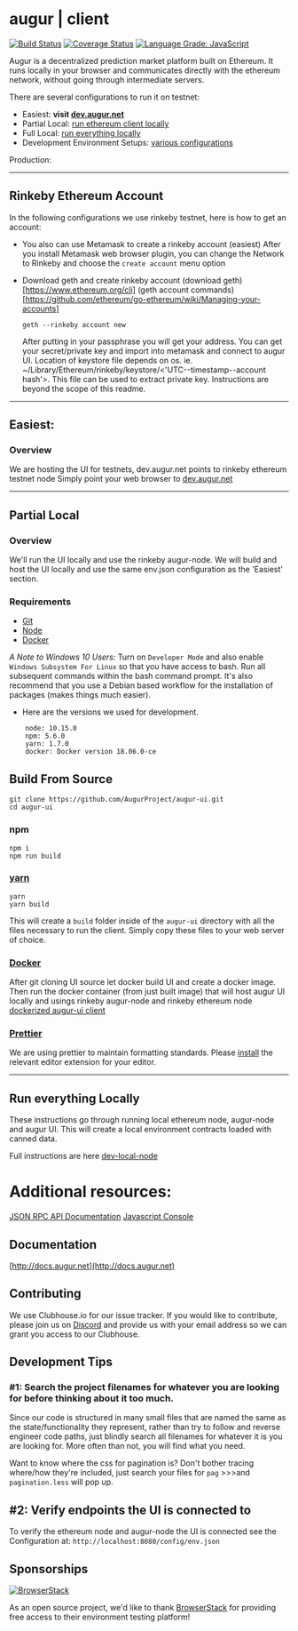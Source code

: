 # augur | client
[![Build Status](https://travis-ci.com/AugurProject/augur-ui.svg?branch=master)](https://travis-ci.com/AugurProject/augur-ui)
[![Coverage Status](https://coveralls.io/repos/github/AugurProject/augur-ui/badge.svg?branch=master)](https://coveralls.io/github/AugurProject/augur-ui?branch=master)
[![Language Grade: JavaScript](https://img.shields.io/lgtm/grade/javascript/g/AugurProject/augur-ui.svg?logo=lgtm&logoWidth=18)](https://lgtm.com/projects/g/AugurProject/augur-ui/context:javascript)

Augur is a decentralized prediction market platform built on Ethereum.
It runs locally in your browser and communicates directly with the ethereum network, without going through intermediate servers.

There are several configurations to run it on testnet:

* Easiest: **visit [dev.augur.net](http://dev.augur.net)**
* Partial Local: [run ethereum client locally](#partial-local-)
* Full Local: [run everything locally](#run-everything-locally-)
* Development Environment Setups: [various configurations](https://github.com/AugurProject/augur-ui/blob/master/docs/dev-local-node.md)

Production:

***

## Rinkeby Ethereum Account

In the following configurations we use rinkeby testnet, here is how to get an account:

* You also can use Metamask to create a rinkeby account (easiest)
  After you install Metamask web browser plugin, you can change the Network to Rinkeby and choose the `create account` menu option

* Download geth and create rinkeby account
  (download geth)[https://www.ethereum.org/cli]
  (geth account commands)[https://github.com/ethereum/go-ethereum/wiki/Managing-your-accounts]
  ```
  geth --rinkeby account new
  ```
  After putting in your passphrase you will get your address. You can get your secret/private key and import into metamask and connect to augur UI. Location of keystore file depends on os. ie. ~/Library/Ethereum/rinkeby/keystore/<'UTC--timestamp--account hash'>. This file can be used to extract private key. Instructions are beyond the scope of this readme.

***

## Easiest:

### Overview

We are hosting the UI for testnets, dev.augur.net points to rinkeby ethereum testnet node
Simply point your web browser to  [dev.augur.net](http://dev.augur.net)

***

## Partial Local <a name="eth_local"></a>

### Overview
We'll run the UI locally and use the rinkeby augur-node. We will build and host the UI locally and use the same env.json configuration as the 'Easiest' section.

### Requirements
* [Git](https://git-scm.com/)
* [Node](https://nodejs.org/)
* [Docker](https://www.docker.com/)

*A Note to Windows 10 Users:*
Turn on `Developer Mode` and also enable `Windows Subsystem For Linux` so that you have access to bash.
Run all subsequent commands within the bash command prompt.
It's also recommend that you use a Debian based workflow for the installation of packages (makes things much easier).

* Here are the versions we used for development.
```
    node: 10.15.0
    npm: 5.6.0
    yarn: 1.7.0
    docker: Docker version 18.06.0-ce
```
## Build From Source

```
git clone https://github.com/AugurProject/augur-ui.git
cd augur-ui
```

### npm
```
npm i
npm run build
```

### [yarn](https://yarnpkg.com/)
```
yarn
yarn build
```

This will create a `build` folder inside of the `augur-ui` directory with all the files necessary to run the client.
Simply copy these files to your web server of choice.


### [Docker](https://www.docker.com/)
After git cloning UI source let docker build UI and create a docker image. Then run the docker container (from just built image) that will host augur UI locally and usings rinkeby augur-node and rinkeby ethereum node
[dockerized augur-ui client](./docs/deploy-production.md)

### [Prettier](https://prettier.io/)
We are using prettier to maintain formatting standards. Please [install](https://prettier.io/docs/en/editors.html) the relevant editor extension for your editor.

***

## Run everything Locally <a name="totally_local"></a>
These instructions go through running local ethereum node, augur-node and augur UI. This will create a local environment contracts loaded with canned data.

Full instructions are here [dev-local-node](https://github.com/AugurProject/augur-ui/blob/master/docs/dev-local-node.md)



# Additional resources:
[JSON RPC API Documentation](https://github.com/ethereum/wiki/wiki/JSON-RPC)
[Javascript Console](https://github.com/ethereum/go-ethereum/wiki/JavaScript-Console#web3)


## Documentation

[http://docs.augur.net](http://docs.augur.net)


## Contributing

We use Clubhouse.io for our issue tracker. If you would like to contribute, please join us on [Discord](https://invite.augur.net/) and provide us with your email address so we can grant you access to our Clubhouse.


## Development Tips

### #1: Search the project filenames for whatever you are looking for before thinking about it too much.

Since our code is structured in many small files that are named the same as the state/functionality they represent, rather than try to follow and reverse engineer code paths, just blindly search all filenames for whatever it is you are looking for. More often than not, you will find what you need.

Want to know where the css for pagination is? Don't bother tracing where/how they're included, just search your files for `pag` >>>and `pagination.less` will pop up.


## #2: Verify endpoints the UI is connected to

To verify the ethereum node and augur-node the UI is connected see the Configuration at:  `http://localhost:8080/config/env.json`




## Sponsorships

[![BrowserStack](/src/assets/images/browser-stack.png?raw=true "BrowserStack")](https://www.browserstack.com/)

As an open source project, we'd like to thank [BrowserStack](https://www.browserstack.com/) for providing free access to their environment testing platform!
